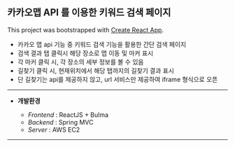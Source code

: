 ## 카카오맵 API 를 이용한 키워드 검색 페이지 

This project was bootstrapped with [Create React App](https://github.com/facebook/create-react-app).

* 카카오 맵 api 기능 중 키워드 검색 기능을 활용한 간단 검색 페이지
* 검색 결과 탭 클릭시 해당 장소로 맵 이동 및 마커 표시
* 각 마커 클릭 시, 각 장소의 세부 정보를 볼 수 있음
* 길찾기 클릭 시, 현재위치에서 해당 탭까지의 길찾기 결과 표시
* 단 길찾기는 api를 제공하지 않고, url 서비스만 제공하여 iframe 형식으로 오픈

***

* **개발환경** 

  - *Frontend* :  ReactJS + Bulma
  - *Backend* : Spring MVC
  - *Server* : AWS EC2 

*** 





